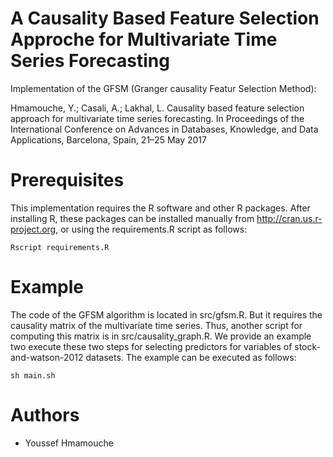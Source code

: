 # A Causality Based Feature Selection Approche for Multivariate Time Series Forecasting
Implementation of the GFSM (Granger causality Featur Selection Method): 
    
Hmamouche, Y.; Casali, A.; Lakhal, L. Causality based feature selection approach for multivariate time series forecasting. In Proceedings of the International Conference on Advances in Databases, Knowledge, and Data Applications, Barcelona, Spain, 21–25 May 2017

# Prerequisites
This implementation requires the R software and other R packages.
After installing R, these packages can be installed manually from http://cran.us.r-project.org, or using the requirements.R script as follows:
    
    Rscript requirements.R
    
    
# Example
The code of the GFSM algorithm is located in src/gfsm.R. But it requires the causality matrix of the multivariate time series.
Thus, another script for computing this matrix is in src/causality_graph.R.
We provide an example two execute these two steps  for selecting predictors for variables of stock-and-watson-2012 datasets. The example can be executed as follows:
    
    sh main.sh

# Authors
* Youssef Hmamouche
